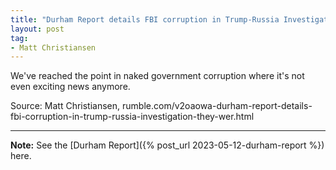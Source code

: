 ```yaml
---
title: "Durham Report details FBI corruption in Trump-Russia Investigation"
layout: post
tag:
- Matt Christiansen
---
```


We've reached the point in naked government corruption where it's not even exciting news anymore.

<script>!function(r,u,m,b,l,e){r._Rumble=b,r[b]||(r[b]=function(){(r[b]._=r[b]._||[]).push(arguments);if(r[b]._.length==1){l=u.createElement(m),e=u.getElementsByTagName(m)[0],l.async=1,l.src="https://rumble.com/embedJS/u17acb"+(arguments[1].video?'.'+arguments[1].video:'')+"/?url="+encodeURIComponent(location.href)+"&args="+encodeURIComponent(JSON.stringify([].slice.apply(arguments))),e.parentNode.insertBefore(l,e)}})}(window, document, "script", "Rumble");</script>
<div id="rumble_v2lp9gm"></div>
<script>Rumble("play", {"video":"v2lp9gm","div":"rumble_v2lp9gm"});</script>

Source: Matt Christiansen, rumble.com/v2oaowa-durham-report-details-fbi-corruption-in-trump-russia-investigation-they-wer.html

---

**Note:** See the [Durham Report]({% post_url 2023-05-12-durham-report %}) here.
